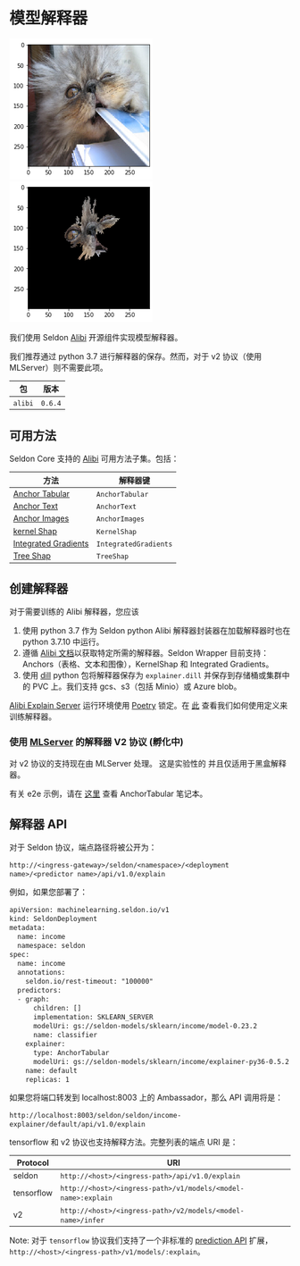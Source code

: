 # 模型解释器

![cat](cat.png)
![explanation](cat_explanation.png)

我们使用 Seldon [Alibi](https://github.com/SeldonIO/alibi) 开源组件实现模型解释器。

我们推荐通过 python 3.7 进行解释器的保存。然而，对于 v2 协议（使用 MLServer）则不需要此项。

| 包 | 版本 |
| ------ | ----- |
| `alibi` | `0.6.4` |


## 可用方法

Seldon Core 支持的 [Alibi](https://github.com/SeldonIO/alibi) 可用方法子集。包括：


| 方法 | 解释器键 |
|--------|---------------|
| [Anchor Tabular](https://docs.seldon.io/projects/alibi/en/latest/methods/Anchors.html) | `AnchorTabular` |
| [Anchor Text](https://docs.seldon.io/projects/alibi/en/latest/methods/Anchors.html) | `AnchorText` |
| [Anchor Images](https://docs.seldon.io/projects/alibi/en/latest/methods/Anchors.html) | `AnchorImages` |
| [kernel Shap](https://docs.seldon.io/projects/alibi/en/latest/methods/KernelSHAP.html) | `KernelShap` |
| [Integrated Gradients](https://docs.seldon.io/projects/alibi/en/latest/methods/IntegratedGradients.html) | `IntegratedGradients` |
| [Tree Shap](https://docs.seldon.io/projects/alibi/en/latest/methods/TreeSHAP.html) | `TreeShap` |

## 创建解释器

对于需要训练的 Alibi 解释器，您应该

 1. 使用 python 3.7 作为 Seldon python Alibi 解释器封装器在加载解释器时也在 python 3.7.10 中运行。
 2. 遵循 [Alibi 文档](https://docs.seldon.io/projects/alibi/en/latest/index.html)以获取特定所需的解释器。Seldon Wrapper 目前支持：Anchors（表格、文本和图像），KernelShap 和 Integrated Gradients。
 3. 使用 [dill](https://pypi.org/project/dill/) python 包将解释器保存为 `explainer.dill` 并保存到存储桶或集群中的 PVC 上。我们支持 gcs、s3（包括 Minio）或 Azure blob。

[Alibi Explain Server](https://github.com/SeldonIO/seldon-core/tree/master/components/alibi-explain-server) 运行环境使用 [Poetry](https://python-poetry.org/) 锁定。在 [此](../examples/iris_explainer_poetry.html) 查看我们如何使用定义来训练解释器。

### 使用 [MLServer](https://github.com/SeldonIO/MLServer) 的解释器 V2 协议 (孵化中)

对 v2 协议的支持现在由 MLServer 处理。 这是实验性的
并且仅适用于黑盒解释器。

有关 e2e 示例，请在 [这里](../examples/iris_anchor_tabular_explainer_v2.html) 查看 AnchorTabular 笔记本。

## 解释器 API

对于 Seldon 协议，端点路径将被公开为：

```
http://<ingress-gateway>/seldon/<namespace>/<deployment name>/<predictor name>/api/v1.0/explain
```

例如，如果您部署了：

```
apiVersion: machinelearning.seldon.io/v1
kind: SeldonDeployment
metadata:
  name: income
  namespace: seldon
spec:
  name: income
  annotations:
    seldon.io/rest-timeout: "100000"
  predictors:
  - graph:
      children: []
      implementation: SKLEARN_SERVER
      modelUri: gs://seldon-models/sklearn/income/model-0.23.2
      name: classifier
    explainer:
      type: AnchorTabular
      modelUri: gs://seldon-models/sklearn/income/explainer-py36-0.5.2
    name: default
    replicas: 1
```

如果您将端口转发到 localhost:8003 上的 Ambassador，那么 API 调用将是：

```
http://localhost:8003/seldon/seldon/income-explainer/default/api/v1.0/explain
```

tensorflow 和 v2 协议也支持解释方法。完整列表的端点 URI 是：

| Protocol | URI |
| ------ | ----- |
| seldon | `http://<host>/<ingress-path>/api/v1.0/explain` |
| tensorflow | `http://<host>/<ingress-path>/v1/models/<model-name>:explain` |
| v2 | `http://<host>/<ingress-path>/v2/models/<model-name>/infer` |


Note: 对于 `tensorflow` 协议我们支持了一个非标准的 [prediction API](../graph/protocols.md#rest-and-grpc-tensorflow-protocol) 扩展，`http://<host>/<ingress-path>/v1/models/:explain`。

